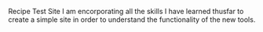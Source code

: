 Recipe Test Site
I am encorporating all the skills I have learned thusfar to create a simple site in order to understand the functionality of the new tools.